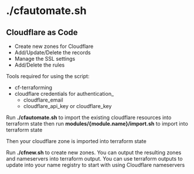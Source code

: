 
# ./cfautomate.sh
## Cloudflare as Code 


- Create new zones for Cloudflare
- Add/Update/Delete the records 
- Manage the SSL settings
- Add/Delete the rules

Tools required for using the script: 
- cf-terraforming
- cloudflare credentials for authentication_
  - cloudflare_email
  - cloudflare_api_key or cloudflare_key

Run **./cfautomate.sh** to import the existing cloudflare resources into terraform state
then run **modules/{module.name}/import.sh** to import into terraform state

Then your cloudflare zone is imported into terraform state

Run **./cfnew.sh** to create new zones. You can output the resulting zones and nameservers into terraform output. 
You can use terraform outputs to update into your name registry to start with using Cloudflare nameservers 

<!-- By default, it creates a **A record** if the IP provided and **CNAME for www**.  -->
